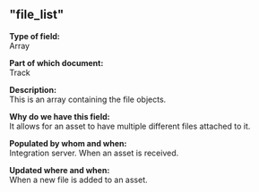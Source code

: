 ## "file_list"

**Type of field:**  
Array 

**Part of which document:**  
Track

**Description:**  
This is an array containing the file objects. 

**Why do we have this field:**  
It allows for an asset to have multiple different files attached to it.    

**Populated by whom and when:**  
Integration server. When an asset is received.   

**Updated where and when:**  
When a new file is added to an asset.
